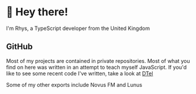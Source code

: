 # 👋 Hey there!

I'm Rhys, a TypeScript developer from the United Kingdom

## GitHub
Most of my projects are contained in private repositories. Most of what you find on here was written in an attempt to teach myself JavaScript. 
If you'd like to see some recent code I've written, take a look at [DTel](github.com/DTel-HQ/DTel)

Some of my other exports include Novus FM and Lunus

